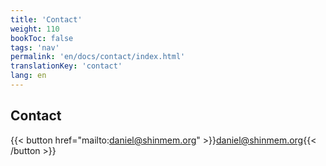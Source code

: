 ```yaml
---
title: 'Contact'
weight: 110
bookToc: false
tags: 'nav'
permalink: 'en/docs/contact/index.html'
translationKey: 'contact'
lang: en
---
```


## Contact

{{< button href="mailto:daniel@shinmem.org" >}}daniel@shinmem.org{{< /button >}}
